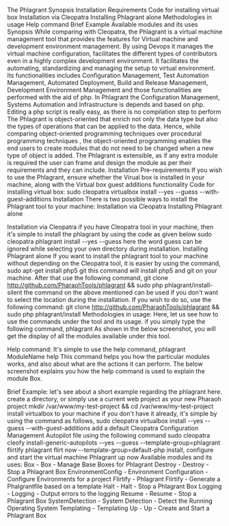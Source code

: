 The Phlagrant
Synopsis
Installation
Requirements
Code for installing virtual box
Installation via Cleopatra
Installing Phlagrant alone
Methodologies in usage
Help command
Brief Example
Available modules and its uses
Synopsis
While comparing with Cleopatra, the Phlagrant is a virtual machine management tool that provides the features for Virtual machine and development environment management. 
By using Devops it manages the virtual machine configuration, facilitates the different types of contributors even in a highly complex development environment.
It facilitates the automating, standardizing and managing the setup to virtual environment. Its functionalities includes Configuration Management, Test Automation Management, Automated Deployment, Build and Release Management, Development Environment Management and those functionalities are performed with the aid of php.
In Phlagrant the Configuration Management, Systems Automation and Infrastructure is depends and based on php. Editing a php script is really easy, as there is no compilation step to perform
The Phlagrant is object-oriented that enrich not only the data type but also the types of operations that can be applied to the data. Hence, while comparing object-oriented programming techniques over procedural programming techniques , the object-oriented programming enables the end users to create modules that do not need to be changed when a new type of object is added.
The Phlagrant is extensible, as if any extra module is required the user can frame and design the module as per their requirements and they can include.
Installation
Pre-requirements
If you wish to use the Phlagrant, ensure whether the Virual box is installed in your machine, along with the Virtual box guest additions functionality
Code for installing virtual box:
sudo cleopatra virtualbox install --yes --guess --with-guest-additions
Installation
There is two possible ways to install the Phlagrant tool to your machine:
Installation via Cleopatra
Installing Phlagrant alone

Installation via Cleopatra
if you have Cleopatra tool in your machine, then it's simple to install the phlagrant by using the code as given below
sudo cleopatra phlagrant install --yes --guess
here the word guess can be ignored while selecting your own directory during installation.
Installing Phlagrant alone
If you want to install the phlagrant tool to your machine without depending on the Cleopatra tool, it is easier by using the command,
sudo apt-get install php5 git
this command will install php5 and git on your machine. After that use the following command,
git clone http://github.com/PharaohTools/phlagrant && sudo php phlagrant/install-silent
the command on the above mentioned can be used if you don't want to select the location during the installation. If you wish to do so, use the following command:
git clone http://github.com/PharaohTools/phlagrant && sudo php phlagrant/install
Methodologies in usage:
Here, let us see how to use the commands under the tool and its usage.
if you simply type the following command,
phlagrant
As shown in the below screenshot, you will get the display of all the modules available under this tool.

Help command:
It's simple to use the help command,
phlagrant ModuleName help
This command helps you how the particular modules works, and also about what are the actions it can perform.
The below screenshot explains you how the help command is used to explain the module Box.

Brief Example:
let's see about a short example regarding the phlagrant here.
create a directory, or simply use a current web project as your new Pharaoh project mkdir /var/www/my-test-project && cd /var/www/my-test-project
install virtualbox to your machine if you don't have it already, it's simple by using the command as follows,
 sudo cleopatra virtualbox install --yes --guess --with-guest-additions
add a default Cleopatra Configuration Management Autopilot file using the following command
sudo cleopatra cleofy install-generic-autopilots --yes --guess --template-group=phlagrant
flirtify phlagrant flirt now --template-group=default-php
install, configure and start the virtual machine Phlagrant up now
Available modules and its uses:
Box - Box - Manage Base Boxes for Phlagrant
Destroy - Destroy - Stop a Phlagrant Box
EnvironmentConfig - Environment Configuration - Configure Environments for a project
Flirtify - Phlagrant Flirtify - Generate a Phalgrantfile based on a template
Halt - Halt - Stop a Phlagrant Box
Logging - Logging - Output errors to the logging
Resume - Resume - Stop a Phlagrant Box
SystemDetection - System Detection - Detect the Running Operating System
Templating - Templating
Up - Up - Create and Start a Phlagrant Box
